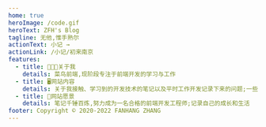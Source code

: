 ```yaml
---
home: true
heroImage: /code.gif
heroText: ZFH's Blog
tagline: 无他,惟手熟尔
actionText: 小记 →
actionLink: /小记/初来南京
features:
  - title: 🧑🏻‍💻关于我
    details: 菜鸟前端,现阶段专注于前端开发的学习与工作
  - title: 🖥网站内容
    details: 关于我接触、学习到的开发技术的笔记以及平时工作开发记录下来的问题;一些生活日常、工作总结
  - title: 🤔网站愿景
    details: 笔记千锤百炼,努力成为一名合格的前端开发工程师;记录自己的成长和生活
footer: Copyright © 2020-2022 FANHANG ZHANG
---
```


<logo/>

<busuanzi />
